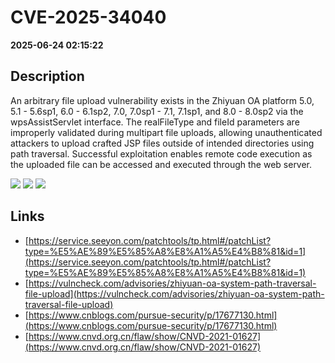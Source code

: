 # CVE-2025-34040

**2025-06-24 02:15:22**

## Description
An arbitrary file upload vulnerability exists in the Zhiyuan OA platform 5.0, 5.1 - 5.6sp1, 6.0 - 6.1sp2, 7.0, 7.0sp1 - 7.1, 7.1sp1, and 8.0 - 8.0sp2 via the wpsAssistServlet interface. The realFileType and fileId parameters are improperly validated during multipart file uploads, allowing unauthenticated attackers to upload crafted JSP files outside of intended directories using path traversal. Successful exploitation enables remote code execution as the uploaded file can be accessed and executed through the web server.

![](https://img.shields.io/static/v1?label=Score&message=10.0&color=red)
![](https://img.shields.io/static/v1?label=Severity&message=CRITICAL&color=red)
![](https://img.shields.io/static/v1?label=CWE&message=Traversal&color=green)

## Links
- [https://service.seeyon.com/patchtools/tp.html#/patchList?type=%E5%AE%89%E5%85%A8%E8%A1%A5%E4%B8%81&id=1](https://service.seeyon.com/patchtools/tp.html#/patchList?type=%E5%AE%89%E5%85%A8%E8%A1%A5%E4%B8%81&id=1)
- [https://vulncheck.com/advisories/zhiyuan-oa-system-path-traversal-file-upload](https://vulncheck.com/advisories/zhiyuan-oa-system-path-traversal-file-upload)
- [https://www.cnblogs.com/pursue-security/p/17677130.html](https://www.cnblogs.com/pursue-security/p/17677130.html)
- [https://www.cnvd.org.cn/flaw/show/CNVD-2021-01627](https://www.cnvd.org.cn/flaw/show/CNVD-2021-01627)
